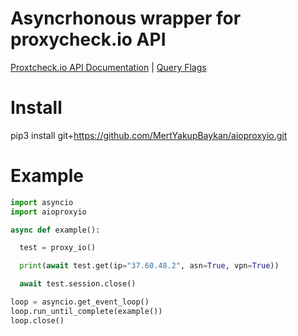 # Asyncrhonous wrapper for proxycheck.io API
[Proxtcheck.io API Documentation](https://proxycheck.io/api/) | [Query Flags](https://proxycheck.io/api/#query_flags)

# Install
pip3 install git+https://github.com/MertYakupBaykan/aioproxyio.git

# Example
```python
import asyncio
import aioproxyio

async def example():

  test = proxy_io()

  print(await test.get(ip="37.60.48.2", asn=True, vpn=True))

  await test.session.close()

loop = asyncio.get_event_loop()
loop.run_until_complete(example())
loop.close()

```
